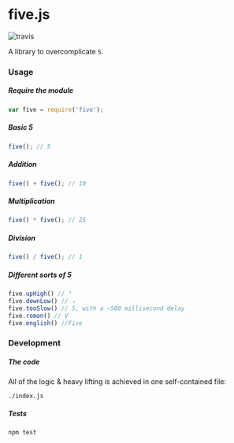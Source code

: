 # five.js

![travis](https://api.travis-ci.org/jackdcrawford/five.svg)

A library to overcomplicate `5`.

### Usage
##### Require the module
```javascript
var five = require('five');
```

##### Basic 5
```javascript
five(); // 5
```

##### Addition
```javascript
five() + five(); // 10
```

##### Multiplication
```javascript
five() * five(); // 25
```

##### Division
```javascript
five() / five(); // 1
```

##### Different sorts of 5
```javascript
five.upHigh() // ⁵
five.downLow() // ₅
five.tooSlow() // 5, with a ~500 millisecond delay
five.roman() // V
five.english() //Five
```

### Development
##### The code
All of the logic & heavy lifting is achieved in one self-contained file:
```
./index.js
```

##### Tests
```
npm test
```
